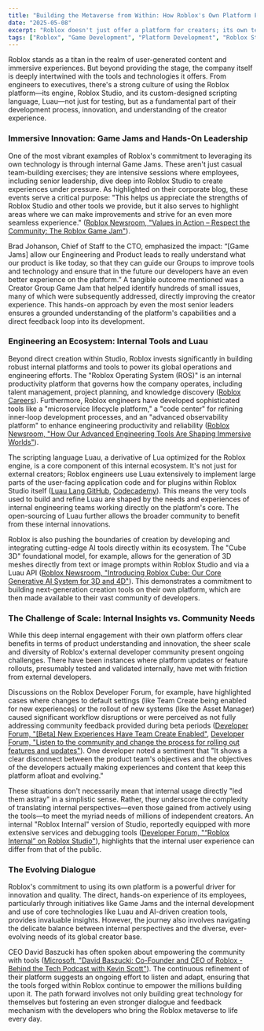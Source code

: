 ```yaml
---
title: "Building the Metaverse from Within: How Roblox's Own Platform Fuels Its Evolution"
date: "2025-05-08"
excerpt: "Roblox doesn't just offer a platform for creators; its own teams actively use its tools, from Roblox Studio to the Luau scripting language, to innovate and refine. This post delves into how internal game jams, dedicated productivity platforms, and cutting-edge AI development on their own tech shape the Roblox universe, while also exploring the challenges of aligning internal perspectives with a vast global developer community."
tags: ["Roblox", "Game Development", "Platform Development", "Roblox Studio", "Luau", "Internal Tools", "AI in Gaming", "Developer Community", "Software Engineering"]
---
```


Roblox stands as a titan in the realm of user-generated content and immersive experiences. But beyond providing the stage, the company itself is deeply intertwined with the tools and technologies it offers. From engineers to executives, there's a strong culture of using the Roblox platform—its engine, Roblox Studio, and its custom-designed scripting language, Luau—not just for testing, but as a fundamental part of their development process, innovation, and understanding of the creator experience.

### Immersive Innovation: Game Jams and Hands-On Leadership

One of the most vibrant examples of Roblox's commitment to leveraging its own technology is through internal Game Jams. These aren't just casual team-building exercises; they are intensive sessions where employees, including senior leadership, dive deep into Roblox Studio to create experiences under pressure. As highlighted on their corporate blog, these events serve a critical purpose: "This helps us appreciate the strengths of Roblox Studio and other tools we provide, but it also serves to highlight areas where we can make improvements and strive for an even more seamless experience." ([Roblox Newsroom, "Values in Action – Respect the Community: The Roblox Game Jam"](https://corp.roblox.com/newsroom/2023/03/values-action-respect-community-roblox-game-jam)).

Brad Johanson, Chief of Staff to the CTO, emphasized the impact: “[Game Jams] allow our Engineering and Product leads to really understand what our product is like today, so that they can guide our Groups to improve tools and technology and ensure that in the future our developers have an even better experience on the platform.” A tangible outcome mentioned was a Creator Group Game Jam that helped identify hundreds of small issues, many of which were subsequently addressed, directly improving the creator experience. This hands-on approach by even the most senior leaders ensures a grounded understanding of the platform's capabilities and a direct feedback loop into its development.

### Engineering an Ecosystem: Internal Tools and Luau

Beyond direct creation within Studio, Roblox invests significantly in building robust internal platforms and tools to power its global operations and engineering efforts. The "Roblox Operating System (ROS)" is an internal productivity platform that governs how the company operates, including talent management, project planning, and knowledge discovery ([Roblox Careers](https://careers.roblox.com/jobs/6281538?gh_jid=6281538)). Furthermore, Roblox engineers have developed sophisticated tools like a "microservice lifecycle platform," a "code center" for refining inner-loop development processes, and an "advanced observability platform" to enhance engineering productivity and reliability ([Roblox Newsroom, "How Our Advanced Engineering Tools Are Shaping Immersive Worlds"](https://corp.roblox.com/newsroom/2025/02/roblox-advanced-engineering-tools-are-shaping-immersive-worlds)).

The scripting language Luau, a derivative of Lua optimized for the Roblox engine, is a core component of this internal ecosystem. It's not just for external creators; Roblox engineers use Luau extensively to implement large parts of the user-facing application code and for plugins within Roblox Studio itself ([Luau Lang GitHub](https://github.com/luau-lang/luau), [Codecademy](https://www.codecademy.com/resources/docs/luau)). This means the very tools used to build and refine Luau are shaped by the needs and experiences of internal engineering teams working directly on the platform's core. The open-sourcing of Luau further allows the broader community to benefit from these internal innovations.

Roblox is also pushing the boundaries of creation by developing and integrating cutting-edge AI tools directly within its ecosystem. The "Cube 3D" foundational model, for example, allows for the generation of 3D meshes directly from text or image prompts within Roblox Studio and via a Luau API ([Roblox Newsroom, "Introducing Roblox Cube: Our Core Generative AI System for 3D and 4D"](https://corp.roblox.com/newsroom/2025/03/introducing-roblox-cube)). This demonstrates a commitment to building next-generation creation tools on their own platform, which are then made available to their vast community of developers.

### The Challenge of Scale: Internal Insights vs. Community Needs

While this deep internal engagement with their own platform offers clear benefits in terms of product understanding and innovation, the sheer scale and diversity of Roblox's external developer community present ongoing challenges. There have been instances where platform updates or feature rollouts, presumably tested and validated internally, have met with friction from external developers.

Discussions on the Roblox Developer Forum, for example, have highlighted cases where changes to default settings (like Team Create being enabled for new experiences) or the rollout of new systems (like the Asset Manager) caused significant workflow disruptions or were perceived as not fully addressing community feedback provided during beta periods ([Developer Forum, "[Beta] New Experiences Have Team Create Enabled"](https://devforum.roblox.com/t/beta-new-experiences-have-team-create-enabled/2019729), [Developer Forum, "Listen to the community and change the process for rolling out features and updates"](https://devforum.roblox.com/t/listen-to-the-community-and-change-the-process-for-rolling-out-features-and-updates/860238)). One developer noted a sentiment that "It shows a clear disconnect between the product team's objectives and the objectives of the developers actually making experiences and content that keep this platform afloat and evolving."

These situations don't necessarily mean that internal usage directly "led them astray" in a simplistic sense. Rather, they underscore the complexity of translating internal perspectives—even those gained from actively using the tools—to meet the myriad needs of millions of independent creators. An internal "Roblox Internal" version of Studio, reportedly equipped with more extensive services and debugging tools ([Developer Forum, "“Roblox Internal” on Roblox Studio"](https://devforum.roblox.com/t/%E2%80%9Croblox-internal%E2%80%9D-on-roblox-studio/2190477)), highlights that the internal user experience can differ from that of the public.

### The Evolving Dialogue

Roblox's commitment to using its own platform is a powerful driver for innovation and quality. The direct, hands-on experience of its employees, particularly through initiatives like Game Jams and the internal development and use of core technologies like Luau and AI-driven creation tools, provides invaluable insights. However, the journey also involves navigating the delicate balance between internal perspectives and the diverse, ever-evolving needs of its global creator base.

CEO David Baszucki has often spoken about empowering the community with tools ([Microsoft, "David Baszucki: Co-Founder and CEO of Roblox - Behind the Tech Podcast with Kevin Scott"](https://www.microsoft.com/en-us/behind-the-tech/david-baszucki-co-founder-and-ceo-of-roblox)). The continuous refinement of their platform suggests an ongoing effort to listen and adapt, ensuring that the tools forged within Roblox continue to empower the millions building upon it. The path forward involves not only building great technology for themselves but fostering an even stronger dialogue and feedback mechanism with the developers who bring the Roblox metaverse to life every day.